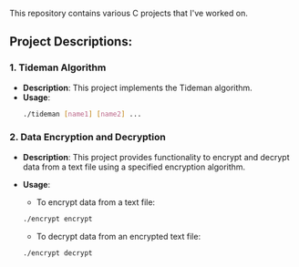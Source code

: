This repository contains various C projects that I've worked on.

## Project Descriptions:

### 1. Tideman Algorithm
   - **Description**: This project implements the Tideman algorithm.
   - **Usage**:
       ```bash
       ./tideman [name1] [name2] ...
       ```


### 2. Data Encryption and Decryption
   - **Description**: This project provides functionality to encrypt and decrypt data from a text file using a specified encryption algorithm.

   - **Usage**:
      - To encrypt data from a text file:
       ```bash
       ./encrypt encrypt
       ```

     - To decrypt data from an encrypted text file:
      ```bash
      ./encrypt decrypt 
      ```

